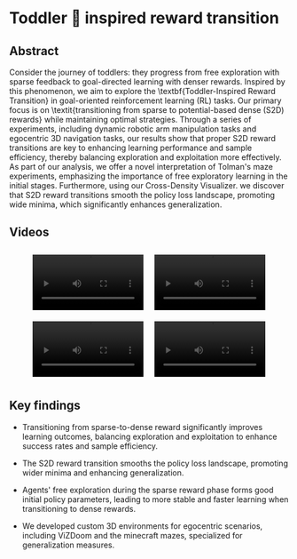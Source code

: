 # Toddler 👶 inspired reward transition

## Abstract

Consider the journey of toddlers: they progress from free exploration with sparse feedback to goal-directed learning with denser rewards. Inspired by this phenomenon, we aim to explore the \textbf{Toddler-Inspired Reward Transition} in goal-oriented reinforcement learning (RL) tasks. Our primary focus is on \textit{transitioning from sparse to potential-based dense (S2D) rewards} while maintaining optimal strategies. Through a series of experiments, including dynamic robotic arm manipulation tasks and egocentric 3D navigation tasks, our results show that proper S2D reward transitions are key to enhancing learning performance and sample efficiency, thereby balancing exploration and exploitation more effectively. As part of our analysis, we offer a novel interpretation of Tolman's maze experiments, emphasizing the importance of free exploratory learning in the initial stages. Furthermore, using our Cross-Density Visualizer. we discover that S2D reward transitions smooth the policy loss landscape, promoting wide minima, which significantly enhances generalization.

## Videos

<div style="display: flex; flex-wrap: wrap; justify-content: center;">
    <div style="margin: 10px;">
        <video width="200" autoplay loop>
            <source src="https://github.com/Frankpark/Toddler-Inspired-Reward-Transition/raw/main/docs/assets/videos/room-sparse.mp4" type="video/mp4">
            Your browser does not support the video tag.
        </video>
    </div>
    <div style="margin: 10px;">
        <video width="200" autoplay loop>
            <source src="https://github.com/Frankpark/Toddler-Inspired-Reward-Transition/raw/main/docs/assets/videos/room-dense-1.mp4" type="video/mp4">
            Your browser does not support the video tag.
        </video>
    </div>
    <div style="margin: 10px;">
        <video width="200" autoplay loop>
            <source src="https://github.com/Frankpark/Toddler-Inspired-Reward-Transition/raw/main/docs/assets/videos/room-s2d-1.mp4" type="video/mp4">
            Your browser does not support the video tag.
        </video>
    </div>
    <div style="margin: 10px;">
        <video width="200" autoplay loop>
            <source src="https://github.com/Frankpark/Toddler-Inspired-Reward-Transition/raw/main/docs/assets/videos/room-d2s.mp4" type="video/mp4">
            Your browser does not support the video tag.
        </video>
    </div>
</div>

## Key findings
- Transitioning from sparse-to-dense reward significantly improves learning outcomes, balancing exploration and exploitation to enhance success rates and sample efficiency.

- The S2D reward transition smooths the policy loss landscape, promoting wider minima and enhancing generalization.

- Agents' free exploration during the sparse reward phase forms good initial policy parameters, leading to more stable and faster learning when transitioning to dense rewards.

- We developed custom 3D environments for egocentric scenarios, including ViZDoom and the minecraft mazes, specialized for generalization measures.

